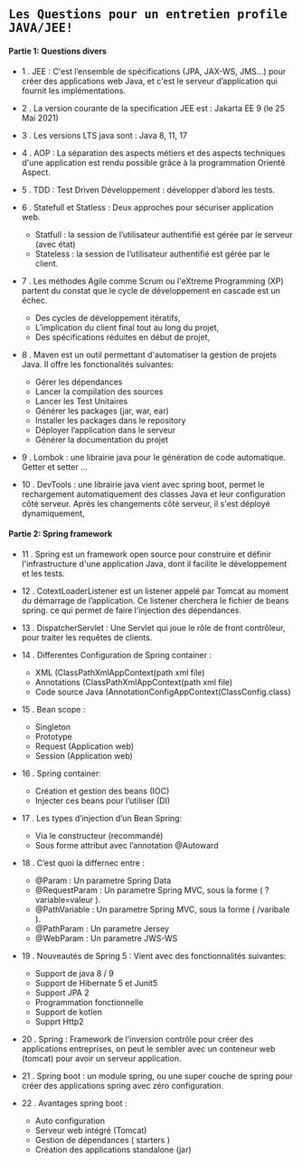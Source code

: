 ## <samp>Les Questions pour un entretien profile JAVA/JEE!</samp>

#### Partie 1: Questions divers

- 1 . JEE : C'est l’ensemble de spécifications (JPA, JAX-WS, JMS...) pour créer des applications web Java, et c'est le serveur d’application qui fournit les implémentations.

- 2 . La version courante de la specification JEE est : Jakarta EE 9 (le 25 Mai 2021)

- 3 .	Les versions LTS java sont : Java 8, 11, 17

- 4 .	AOP : La séparation des aspects métiers et des aspects techniques d'une application est rendu possible grâce à la programmation Orienté Aspect.

- 5 .	TDD : Test Driven Développement : développer d’abord les tests.

- 6 .	Statefull et Statless : Deux approches pour sécuriser application web.
  *  Statfull : la session de l’utilisateur authentifié est gérée par le serveur (avec état)
  *  Stateless : la session de l’utilisateur authentifié est gérée par le client.

- 7 .	Les méthodes Agile comme Scrum ou l'eXtreme Programming (XP) partent du constat que le cycle de développement en cascade est un échec.
  *  Des cycles de développement itératifs,
  *  L’implication du client final tout au long du projet,
  *  Des spécifications réduites en début de projet,

- 8 .	Maven est un outil permettant d'automatiser la gestion de projets Java. Il offre les fonctionalités suivantes: 
  *   Gérer les dépendances
  *   Lancer la compilation des sources
  *   Lancer les Test Unitaires
  *   Générer les packages (jar, war, ear)
  *   Installer les packages dans le repository 
  *   Déployer l’application dans le serveur 
  *   Générer la documentation du projet	

- 9 .	Lombok : une librairie java pour le génération de code automatique. Getter et setter …

- 10 .	DevTools : une librairie java vient avec spring boot, permet le rechargement automatiquement des classes Java et leur configuration côté serveur. Après les changements côté serveur, il s'est déployé dynamiquement,

#### Partie 2: Spring framework
- 11 . Spring est un framework open source pour construire et définir l'infrastructure d'une application Java, dont il facilite le développement et les tests.

- 12 .	CotextLoaderListener est un listener appelé par Tomcat au moment du démarrage de l’application. Ce listener cherchera le fichier de beans spring. ce qui permet de faire l’injection des dépendances.

- 13 .	DispatcherServlet : Une Servlet qui joue le rôle de front contrôleur, pour traiter les requêtes de clients.

- 14 .	Differentes Configuration de Spring container :
  *  XML (ClassPathXmlAppContext(path xml file)
  *  Annotations (ClassPathXmlAppContext(path xml file)
  *  Code source Java (AnnotationConfigAppContext(ClassConfig.class)

- 15 .	Bean scope :
  *  Singleton
  *  Prototype
  *  Request (Application web)
  *  Session (Application web)

- 16 .	Spring container: 
  *  Création et gestion des beans (IOC)
  *  Injecter ces beans pour l’utiliser (DI)

- 17 .	Les types d’injection d’un Bean Spring:
  *  Via le constructeur (recommandé)
  *  Sous forme attribut avec l’annotation @Autoward

- 18 .	C’est quoi la differnec entre :
  *  @Param : Un parametre Spring Data
  *  @RequestParam : Un parametre Spring MVC, sous la forme ( ?variable=valeur ).
  *  @PathVariable : Un parametre Spring MVC, sous la forme ( /varibale ).
  *  @PathParam : Un parametre Jersey
  *  @WebParam : Un parametre JWS-WS

- 19 .	Nouveautés de Spring 5 : Vient avec des fonctionnalités suivantes:
  *  Support de java 8 / 9
  *  Support de Hibernate 5 et Junit5
  *  Support JPA 2
  *  Programmation fonctionnelle
  *  Support de kotlen
  *  Supprt Http2

- 20 . Spring : Framework de l’inversion contrôle pour créer des applications entreprises, on peut le sembler avec un conteneur web (tomcat) pour avoir un serveur application.

- 21 .	Spring boot : un module spring, ou une super couche de spring pour créer des applications spring avec zéro configuration.

- 22 .	Avantages spring boot :
  *  Auto configuration
  *  Serveur web intégré (Tomcat)
  *  Gestion de dépendances ( starters )
  *  Création des applications standalone (jar)
